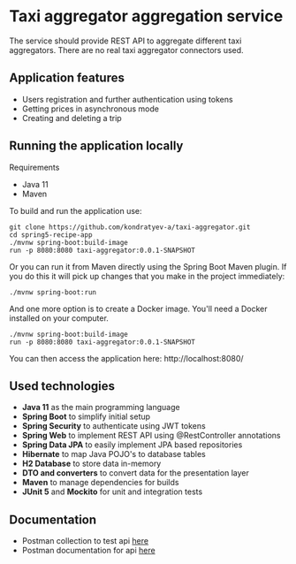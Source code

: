 # Taxi aggregator aggregation service
The service should provide REST API to aggregate different taxi aggregators.
There are no real taxi aggregator connectors used.

## Application features
- Users registration and further authentication using tokens
- Getting prices in asynchronous mode
- Creating and deleting a trip

## Running the application locally
Requirements
- Java 11
- Maven

To build and run the application use:
```console
git clone https://github.com/kondratyev-a/taxi-aggregator.git  
cd spring5-recipe-app
./mvnw spring-boot:build-image
run -p 8080:8080 taxi-aggregator:0.0.1-SNAPSHOT
```

Or you can run it from Maven directly using the Spring Boot Maven plugin. If you do this it will pick up changes that you make in the project immediately:
```console
./mvnw spring-boot:run
```

And one more option is to create a Docker image. You'll need a Docker installed on your computer.
```console
./mvnw spring-boot:build-image
run -p 8080:8080 taxi-aggregator:0.0.1-SNAPSHOT
```

You can then access the application here: http://localhost:8080/

## Used technologies
- **Java 11** as the main programming language
- **Spring Boot** to simplify initial setup
- **Spring Security** to authenticate using JWT tokens
- **Spring Web** to implement REST API using @RestController annotations
- **Spring Data JPA** to easily implement JPA based repositories
- **Hibernate** to map Java POJO's to database tables
- **H2 Database** to store data in-memory
- **DTO and converters** to convert data for the presentation layer
- **Maven** to manage dependencies for builds
- **JUnit 5** and **Mockito** for unit and integration tests

## Documentation
- Postman collection to test api [here](https://www.postman.com/collections/ec433eab5e15081877db)  
- Postman documentation for api [here](https://documenter.getpostman.com/view/9816918/Tzz8rcnY)
